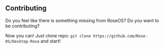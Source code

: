 ## Contributing

Do you feel like there is something missing from RoseOS?
Do you want to be contributing?

Now you can! Just clone repo: `git clone https://github.com/Rose-OS/Desktop-Rose` and start!
